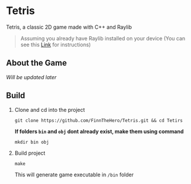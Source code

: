 # Tetris
Tetris, a classic 2D game made with C++ and Raylib

> Assuming you already have Raylib installed on your device (You can see this [Link](https://github.com/raysan5/raylib/wiki/Working-on-GNU-Linux) for instructions)

## About the Game
*Will be updated later*

## Build

1. Clone and cd into the project
    ```shell
    git clone https://github.com/FinnTheHero/Tetris.git && cd Tetirs
    ```
    **If folders `bin` and `obj` dont already exist, make them using command**
    ```shell
    mkdir bin obj
    ```

2. Build project
    ```shell
    make
    ```
    This will generate game executable in `/bin` folder
